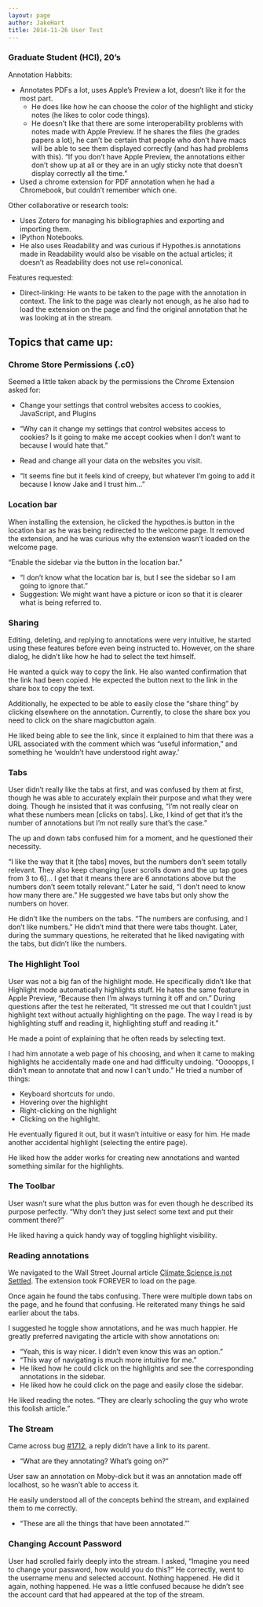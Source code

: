 ```yaml
---
layout: page
author: JakeHart
title: 2014-11-26 User Test
---
```



### Graduate Student (HCI), 20’s

Annotation Habbits:

-   Annotates PDFs a lot, uses Apple’s Preview a lot, doesn’t like it
    for the most part.
    -   He does like how he can choose the color of the highlight and sticky
    notes (he likes to color code things).
    -   He doesn’t like that there are some interoperability problems with
    notes made with Apple Preview. If he shares the files (he grades
    papers a lot), he can’t be certain that people who don’t have macs
    will be able to see them displayed correctly (and has had problems
    with this). “If you don’t have Apple Preview, the annotations either
    don’t show up at all or they are in an ugly sticky note that doesn’t
    display correctly all the time.”
-   Used a chrome extension for PDF annotation when he had a Chromebook,
    but couldn’t remember which one.

Other collaborative or research tools:

-   Uses Zotero for managing his bibliographies and exporting and
    importing them.
-   IPython Notebooks.
-   He also uses Readability and was curious if Hypothes.is annotations
    made in Readability would also be visable on the actual articles; it
    doesn’t as Readability does not use rel=cononical.

Features requested:

-   Direct-linking: He wants to be taken to the page with the annotation
    in context. The link to the page was clearly not enough, as he also
    had to load the extension on the page and find the original
    annotation that he was looking at in the stream.

## Topics that came up:

### Chrome Store Permissions {.c0}

Seemed a little taken aback by the permissions the Chrome Extension
asked for:

-   Change your settings that control websites access to cookies,
    JavaScript, and Plugins

-   “Why can it change my settings that control websites access to
    cookies? Is it going to make me accept cookies when I don’t want to
    because I would hate that.”

-   Read and change all your data on the websites you visit.

-   “It seems fine but it feels kind of creepy, but whatever I’m going
    to add it because I know Jake and I trust him...”

### Location bar

When installing the extension, he clicked the hypothes.is button in the
location bar as he was being redirected to the welcome page. It removed
the extension, and he was curious why the extension wasn’t loaded on the
welcome page.

“Enable the sidebar via the button in the location bar.”

-   “I don’t know what the location bar is, but I see the sidebar so I
    am going to ignore that.”
-   Suggestion: We might want have a picture or icon so that it is
    clearer what is being referred to.

### Sharing

Editing, deleting, and replying to annotations were very intuitive, he
started using these features before even being instructed to. However,
on the share dialog, he didn’t like how he had to select the text
himself.

He wanted a quick way to copy the link. He also wanted confirmation that
the link had been copied. He expected the button next to the link in the
share box to copy the text.

Additionally, he expected to be able to easily close the “share thing”
by clicking elsewhere on the annotation. Currently, to close the share
box you need to click on the share magicbutton again.

He liked being able to see the link, since it explained to him that
there was a URL associated with the comment which was “useful
information,” and something he ‘wouldn’t have understood right away.’

### Tabs

User didn’t really like the tabs at first, and was confused by them at
first, though he was able to accurately explain their purpose and what
they were doing. Though he insisted that it was confusing, “I’m not
really clear on what these numbers mean [clicks on tabs]. Like, I kind
of get that it’s the number of annotations but I’m not really sure
that’s the case.”

The up and down tabs confused him for a moment, and he questioned their
necessity.

“I like the way that it [the tabs] moves, but the numbers don’t seem
totally relevant. They also keep changing [user scrolls down and the up
tap goes from 3 to 6]... I get that it means there are 6 annotations
above but the numbers don’t seem totally relevant.” Later he said, “I
don’t need to know how many there are.” He suggested we have tabs but
only show the numbers on hover.

He didn’t like the numbers on the tabs. “The numbers are confusing, and
I don’t like numbers.” He didn’t mind that there were tabs thought.
Later, during the summary questions, he reiterated that he liked
navigating with the tabs, but didn’t like the numbers.

### The Highlight Tool

User was not a big fan of the highlight mode. He specifically didn’t
like that Highlight mode automatically highlights stuff. He hates the
same feature in Apple Preview, “Because then I’m always turning it off
and on.” During questions after the test he reiterated, “It stressed me
out that I couldn’t just highlight text without actually highlighting on
the page. The way I read is by highlighting stuff and reading it,
highlighting stuff and reading it.”

He made a point of explaining that he often reads by selecting text.

I had him annotate a web page of his choosing, and when it came to
making highlights he accidentally made one and had difficulty undoing.
“Oooopps, I didn’t mean to annotate that and now I can’t undo.” He tried
a number of things:

-   Keyboard shortcuts for undo.
-   Hovering over the highlight
-   Right-clicking on the highlight
-   Clicking on the highlight.

He eventually figured it out, but it wasn’t intuitive or easy for him.
He made another accidental highlight (selecting the entire page).

He liked how the adder works for creating new annotations and wanted
something similar for the highlights.

### The Toolbar

User wasn’t sure what the plus button was for even though he described
its purpose perfectly. “Why don’t they just select some text and put
their comment there?”

He liked having a quick handy way of toggling highlight visibility.

### Reading annotations

We navigated to the Wall Street Journal article [Climate Science is not
Settled](http://online.wsj.com/articles/climate-science-is-not-settled-1411143565
).
The extension took FOREVER to load on the page.

Once again he found the tabs confusing. There were multiple down tabs on
the page, and he found that confusing. He reiterated many things he said
earlier about the tabs.

I suggested he toggle show annotations, and he was much happier. He
greatly preferred navigating the article with show annotations on:

-   “Yeah, this is way nicer. I didn’t even know this was an option.”
-   “This way of navigating is much more intuitive for me.”
-   He liked how he could click on the highlights and see the
    corresponding annotations in the sidebar.
-   He liked how he could click on the page and easily close the
    sidebar.

He liked reading the notes. “They are clearly schooling the guy who
wrote this foolish article.”

### The Stream

Came across bug
[\#1712](https://www.google.com/url?q=https%3A%2F%2Fgithub.com%2Fhypothesis%2Fh%2Fissues%2F1712&sa=D&sntz=1&usg=AFQjCNF_zPeN8e7D6BHsDMvVtabvWvOU5g),
a reply didn’t have a link to its parent.

-   “What are they annotating? What’s going on?”

User saw an annotation on Moby-dick but it was an annotation made off
localhost, so he wasn’t able to access it.

He easily understood all of the concepts behind the stream, and
explained them to me correctly.

-   “These are all the things that have been annotated.”’

### Changing Account Password

User had scrolled fairly deeply into the stream. I asked, “Imagine you
need to change your password, how would you do this?” He correctly, went
to the username menu and selected account. Nothing happened. He did it
again, nothing happened. He was a little confused because he didn’t see
the account card that had appeared at the top of the stream.


